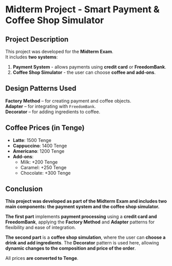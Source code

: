 # Midterm Project - Smart Payment & Coffee Shop Simulator

## Project Description
This project was developed for the **Midterm Exam**.  
It includes **two systems**:
1. **Payment System** - allows payments using **credit card** or **FreedomBank**.
2. **Coffee Shop Simulator** - the user can choose **coffee and add-ons**.

## Design Patterns Used
**Factory Method** – for creating payment and coffee objects.  
**Adapter** – for integrating with `FreedomBank`.  
**Decorator** – for adding ingredients to coffee.

## Coffee Prices (in Tenge)
- **Latte**: 1500 Tenge
- **Cappuccino**: 1400 Tenge
- **Americano**: 1200 Tenge
- **Add-ons**:
    - Milk: +200 Tenge
    - Caramel: +250 Tenge
    - Chocolate: +300 Tenge

## **Conclusion**

**This project was developed as part of the Midterm Exam and includes two main components: the payment system and the coffee shop simulator.**

**The first part** implements **payment processing** using a **credit card and FreedomBank**, applying the **Factory Method** and **Adapter** patterns for flexibility and ease of integration.

**The second part** is a **coffee shop simulation**, where the user can **choose a drink and add ingredients**. The **Decorator** pattern is used here, allowing **dynamic changes to the composition and price of the order**.

All prices **are converted to Tenge**.  
